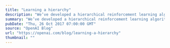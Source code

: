 ```yaml
---
title: "Learning a hierarchy"
description: "We’ve developed a hierarchical reinforcement learning algorithm that learns high-level actions useful for solving a range of tasks, allowing fast solving of tasks requiring thousands of timesteps. Our algorithm, when applied to a set of navigation problems, discovers a set of high-level actions for walking and crawling in different directions, which enables the agent to master new navigation tasks quickly."
summary: "We’ve developed a hierarchical reinforcement learning algorithm that learns high-level actions useful for solving a range of tasks, allowing fast solving of tasks requiring thousands of timesteps. Our algorithm, when applied to a set of navigation problems, discovers a set of high-level actions for walking and crawling in different directions, which enables the agent to master new navigation tasks quickly."
pubDate: "Thu, 26 Oct 2017 07:00:00 GMT"
source: "OpenAI Blog"
url: "https://openai.com/blog/learning-a-hierarchy"
thumbnail: ""
---
```


